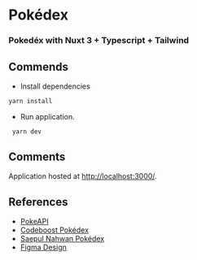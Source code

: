 
# Pokédex
### Pokedéx with Nuxt 3 + Typescript + Tailwind

## Commends
- Install dependencies
``` bash
yarn install
```
- Run application.
``` bash
 yarn dev
```

## Comments
Application hosted at <a href="http://localhost:3000/">http://localhost:3000/</a>.
## References
- [PokeAPI](https://pokeapi.co/docs/v2)
- [Codeboost Pokédex](https://codeboost.com.br/projetos/pokeapi/)
- [Saepul Nahwan Pokédex](https://dribbble.com/shots/6545819-Pokedex-App)
- [Figma Design](https://www.figma.com/file/RvD6nikB1px2Kpt1VJfsxV/Pokedex?t=UtfWb2l7p2VAcdgF-6)
